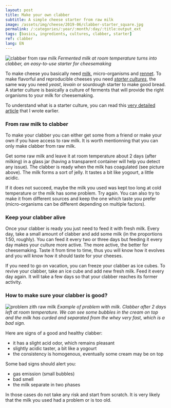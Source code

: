 ```yaml
---
layout: post
title: Make your own clabber
subtitle: A simple cheese starter from raw milk
image: /assets/img/cheese/2019-06/clabber-starter_square.jpg
permalink: /:categories/:year/:month/:day/:title:output_ext
tags: [basics, ingredients, cultures, clabber, starter]
ref: clabber
lang: EN
---
```


![clabber from raw milk]({{site.baseurl}}/assets/img/cheese/2019-06/clabber-starter.JPG)
*Fermented milk at room temperature turns into clabber, an easy-to-use starter for cheesemaking*

<!--excerpt.start-->
To make cheese you basically need [milk]({{site.baseurl}}/2019/03/02/raw-milk.html), micro-organisms and [rennet]({{site.baseurl}}/basics.html).
To make flavorful and reproducible cheeses you need [*starter cultures*](({{site.baseurl}}/2019/05/22/starter-culture.html)), the same way you need *yeast*, *levain* or sourdough starter to make good bread.
A starter culture is basically a culture of ferments that will provide the right organisms to your milk for cheesemaking.
<!--excerpt.end-->
To understand what is a starter culture, you can read this [very detailed article]({{site.baseurl}}/2019/05/22/starter-culture.html) that I wrote earlier.

### From raw milk to clabber

To make your clabber you can either get some from a friend or make your own if you have access to raw milk.
It is worth mentionning that you can only make clabber from raw milk.

Get some raw milk and leave it at room temperature about 2 days (after milking) in a glass jar (having a transparent
container will help you detect any issue).
The clabber is ready when the milk has coagulated (see picture above). The milk forms a sort of jelly. It tastes a bit like yogourt, a little acidic.

If it does not succeed, maybe the milk you used was kept too long at cold temperature or the milk has some problem.
Try again. You can also try to make it from different sources and keep the one which taste you prefer (micro-organisms can be different depending on multiple factors).


### Keep your clabber alive

Once your clabber is ready you just need to feed it with fresh milk.
Every day, take a small amount of clabber and add some milk (in the proportions 1:50, roughly).
You can feed it every two or three days but feeding it every day makes your culture more active. The more active, the better for cheesemaking.
Taste it from time to time, thus you will know how it evolves and you will know how it should taste for your cheeses.

If you need to go on vacation, you can freeze your clabber as ice cubes. To revive your clabber, take an ice cube and add new fresh milk. Feed it every day again.
It will take a few days so that your clabber reaches its former activity.


### How to make sure your clabber is good?

![problem zith raw milk]({{site.baseurl}}/assets/img/cheese/2019-10/raw-milk-problem.jpg)
*Example of problem with milk. Clabber after 2 days left at room temperature. 
We can see some bubbles in the cream on top and the milk has curded and separated from the whey very fast, which is a bad sign.*


Here are signs of a good and healthy clabber:
- it has a slight acid odor, which remains pleasant
- slightly acidic taster, a bit like a yogourt
- the consistency is homogenous, eventually some cream may be on top


Some bad signs should alert you:
- gas emission (small bubbles)
- bad smell
- the milk separate in two phases

In those cases do not take any risk and start from scratch. It is very likely that the milk you used had a problem or is too old.
